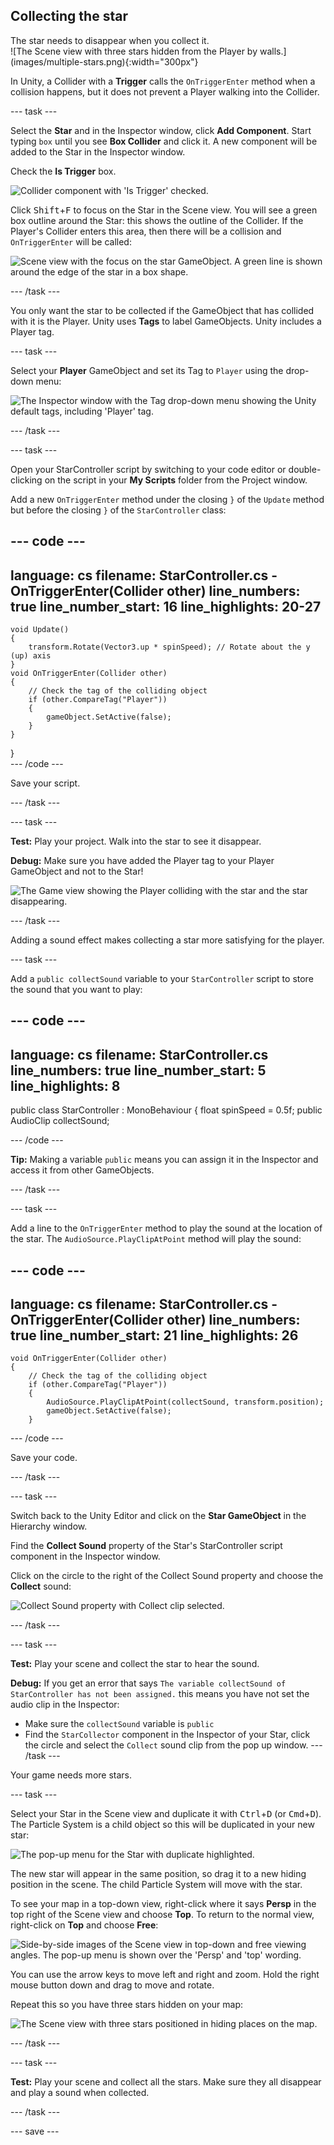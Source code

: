 ## Collecting the star

<div style="display: flex; flex-wrap: wrap">
<div style="flex-basis: 200px; flex-grow: 1; margin-right: 15px;">
The star needs to disappear when you collect it. 
</div>
<div>
![The Scene view with three stars hidden from the Player by walls.](images/multiple-stars.png){:width="300px"}
</div>
</div>

In Unity, a Collider with a **Trigger** calls the `OnTriggerEnter` method when a collision happens, but it does not prevent a Player walking into the Collider.

--- task ---

Select the **Star** and in the Inspector window, click **Add Component**. Start typing `box` until you see **Box Collider** and click it. A new component will be added to the Star in the Inspector window.

Check the **Is Trigger** box.

![Collider component with 'Is Trigger' checked.](images/collider-trigger.png)

Click <kbd>Shift</kbd>+<kbd>F</kbd> to focus on the Star in the Scene view. You will see a green box outline around the Star: this shows the outline of the Collider. If the Player's Collider enters this area, then there will be a collision and `OnTriggerEnter` will be called:

![Scene view with the focus on the star GameObject. A green line is shown around the edge of the star in a box shape.](images/collider-star.png)

--- /task ---

You only want the star to be collected if the GameObject that has collided with it is the Player. Unity uses **Tags** to label GameObjects. Unity includes a Player tag.

--- task ---

Select your **Player** GameObject and set its Tag to `Player` using the drop-down menu:

![The Inspector window with the Tag drop-down menu showing the Unity default tags, including 'Player' tag.](images/tag-menu.png)

--- /task ---

--- task ---

Open your StarController script by switching to your code editor or double-clicking on the script in your **My Scripts** folder from the Project window.

Add a new `OnTriggerEnter` method under the closing `}` of the `Update` method but before the closing `}` of the `StarController` class:

--- code ---
---
language: cs filename: StarController.cs - OnTriggerEnter(Collider other) line_numbers: true line_number_start: 16
line_highlights: 20-27
---

    void Update()
    {
        transform.Rotate(Vector3.up * spinSpeed); // Rotate about the y (up) axis
    }
    void OnTriggerEnter(Collider other)
    {
        // Check the tag of the colliding object
        if (other.CompareTag("Player"))
        {
            gameObject.SetActive(false);
        }
    }
}    
--- /code ---

Save your script.

--- /task ---

--- task ---

**Test:** Play your project. Walk into the star to see it disappear.

**Debug:** Make sure you have added the Player tag to your Player GameObject and not to the Star!

![The Game view showing the Player colliding with the star and the star disappearing.](images/collect-star.gif)

--- /task ---

Adding a sound effect makes collecting a star more satisfying for the player.

--- task ---

Add a `public collectSound` variable to your `StarController` script to store the sound that you want to play:

--- code ---
---
language: cs filename: StarController.cs line_numbers: true line_number_start: 5
line_highlights: 8
---
public class StarController : MonoBehaviour
{ float spinSpeed = 0.5f; public AudioClip collectSound;

--- /code ---

**Tip:** Making a variable `public` means you can assign it in the Inspector and access it from other GameObjects.

--- /task ---

--- task ---

Add a line to the `OnTriggerEnter` method to play the sound at the location of the star. The `AudioSource.PlayClipAtPoint` method will play the sound:

--- code ---
---
language: cs filename: StarController.cs - OnTriggerEnter(Collider other) line_numbers: true line_number_start: 21
line_highlights: 26
---

    void OnTriggerEnter(Collider other)
    {
        // Check the tag of the colliding object
        if (other.CompareTag("Player"))
        {
            AudioSource.PlayClipAtPoint(collectSound, transform.position);
            gameObject.SetActive(false);
        }
--- /code ---

Save your code.

--- /task ---

--- task ---

Switch back to the Unity Editor and click on the **Star GameObject** in the Hierarchy window.

Find the **Collect Sound** property of the Star's StarController script component in the Inspector window.

Click on the circle to the right of the Collect Sound property and choose the **Collect** sound:

![Collect Sound property with Collect clip selected.](images/collect-sound-property.png)

--- /task ---

--- task ---

**Test:** Play your scene and collect the star to hear the sound.

**Debug:** If you get an error that says `The variable collectSound of StarController has not been assigned.` this means you have not set the audio clip in the Inspector:
* Make sure the `collectSound` variable is `public`
* Find the `StarCollector` component in the Inspector of your Star, click the circle and select the `Collect` sound clip from the pop up window. --- /task ---

Your game needs more stars.

--- task ---

Select your Star in the Scene view and duplicate it with <kbd>Ctrl</kbd>+<kbd>D</kbd> (or <kbd>Cmd</kbd>+<kbd>D</kbd>). The Particle System is a child object so this will be duplicated in your new star:

![The pop-up menu for the Star with duplicate highlighted.](images/duplicate-star.png)

The new star will appear in the same position, so drag it to a new hiding position in the scene. The child Particle System will move with the star.

To see your map in a top-down view, right-click where it says **Persp** in the top right of the Scene view and choose **Top**. To return to the normal view, right-click on **Top** and choose **Free**:

![Side-by-side images of the Scene view in top-down and free viewing angles. The pop-up menu is shown over the 'Persp' and 'top' wording.](images/different-views.png)

You can use the arrow keys to move left and right and zoom. Hold the right mouse button down and drag to move and rotate.

Repeat this so you have three stars hidden on your map:

![The Scene view with three stars positioned in hiding places on the map.](images/3-stars-added.png)

--- /task ---

--- task ---

**Test:** Play your scene and collect all the stars. Make sure they all disappear and play a sound when collected.

--- /task ---

--- save ---
